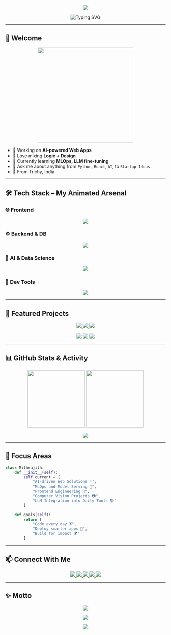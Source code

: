 <!-- Profile Header with Wave -->
<p align="center">
  <img src="https://capsule-render.vercel.app/api?type=waving&color=gradient&customColorList=6,11,20&height=250&section=header&text=Mithrajith%20K%20S%20👨‍💻&fontSize=45&fontColor=ffffff&animation=fadeIn" />
</p>

<!-- Animated Title and Role -->
<p align="center">
  <img src="https://readme-typing-svg.demolab.com?font=Fira+Code&size=25&duration=3000&pause=800&color=F97316&width=650&lines=Full-stack+Engineer+🚀;AI+Developer+🤖;ML+Explorer+🧠;Creative+Problem+Solver+🛠️;Crafting+Intelligent+User+Experiences+🎨" alt="Typing SVG" />
</p>

---

## 👋 Welcome

<p align="center">
  <img src="https://media.giphy.com/media/3o7aD2saalBwwftBIY/giphy.gif" width="300" />
</p>

- 🔭 Working on **AI-powered Web Apps**
- 🧠 Love mixing **Logic + Design**
- 🌱 Currently learning **MLOps, LLM fine-tuning**
- 💬 Ask me about anything from `Python`, `React`, `AI`, to `Startup Ideas`
- 📍 From Trichy, India

---

## 🛠️ Tech Stack – My Animated Arsenal

### 🌐 Frontend
<p align="center">
  <img src="https://skillicons.dev/icons?i=react,tailwind,js,html,css,ts" />
</p>

### ⚙️ Backend & DB
<p align="center">
  <img src="https://skillicons.dev/icons?i=python,flask,fastapi,mongodb,postgresql" />
</p>

### 🧠 AI & Data Science
<p align="center">
  <img src="https://skillicons.dev/icons?i=tensorflow,scikit-learn,numpy,pandas,opencv" />
</p>

### 🧰 Dev Tools
<p align="center">
  <img src="https://skillicons.dev/icons?i=docker,git,linux,vscode,jupyter" />
</p>

---

## 🚀 Featured Projects

<p align="center"> 
  <a href="https://github.com/mithrajith/Neo-budget-manager">
    <img src="https://github-readme-stats.vercel.app/api/pin/?username=mithrajith&repo=Neo-budget-manager&theme=radical&hide_border=true" />
  </a> 
  <a href="https://github.com/mithrajith/AI_music_player">
    <img src="https://github-readme-stats.vercel.app/api/pin/?username=mithrajith&repo=AI_music_player&theme=radical&hide_border=true" />
  </a>
  <a href="https://github.com/mithrajith/slap">
    <img src="https://github-readme-stats.vercel.app/api/pin/?username=mithrajith&repo=slap&theme=radical&hide_border=true" />
  </a>
</p>

<p align="center"> 
  <a href="https://github.com/mithrajith/image_captioning">
    <img src="https://github-readme-stats.vercel.app/api/pin/?username=mithrajith&repo=image_captioning&theme=radical&hide_border=true" />
  </a>
  <a href="https://github.com/mithrajith/campus-compass">
    <img src="https://github-readme-stats.vercel.app/api/pin/?username=mithrajith&repo=campus-compass&theme=radical&hide_border=true" />
  </a>
  <a href="https://github.com/mithrajith/Facial-recognition-code">
    <img src="https://github-readme-stats.vercel.app/api/pin/?username=mithrajith&repo=Facial-recognition-code&theme=radical&hide_border=true" />
  </a>
</p>

---

## 📊 GitHub Stats & Activity

<p align="center">
  <img src="https://github-readme-stats.vercel.app/api?username=mithrajith&show_icons=true&theme=tokyonight&hide_border=true&count_private=true" height="180px"/>
  <img src="https://github-readme-streak-stats.herokuapp.com/?user=mithrajith&theme=tokyonight&hide_border=true" height="180px"/>
</p>

<p align="center">
  <img src="https://github-readme-activity-graph.vercel.app/graph?username=mithrajith&theme=react-dark&hide_border=true&area=true" />
</p>

---

## 🧠 Focus Areas

```python
class Mithrajith:
    def __init__(self):
        self.current = [
            "AI-driven Web Solutions 💡",
            "MLOps and Model Serving 🚀",
            "Frontend Engineering 🎨",
            "Computer Vision Projects 📷",
            "LLM Integration into Daily Tools 📚"
        ]

    def goals(self):
        return [
            "Code every day ⏳",
            "Deploy smarter apps 💭",
            "Build for impact 🌍"
        ]
```

---

## 📫 Connect With Me
<p align="center">
<a href="mailto:mithrajith46@gmail.com">
<img src="https://img.shields.io/badge/Gmail-D14836?style=for-the-badge&logo=gmail&logoColor=white" /> </a>
<a href="https://linkedin.com/in/mithrajithks046"> <img src="https://img.shields.io/badge/LinkedIn-0077B5?style=for-the-badge&logo=linkedin&logoColor=white" /> </a>
<a href="https://melodious-cuchufli-1275f6.netlify.app/"> <img src="https://img.shields.io/badge/Portfolio-FF5722?style=for-the-badge&logo=firefox-browser&logoColor=white" /> </a>
 <a href="https://www.kaggle.com/mithun46"> <img src="https://img.shields.io/badge/Kaggle-20BEFF?style=for-the-badge&logo=kaggle&logoColor=white" /> </a>
 <a href="https://x.com/Mithrajith01"> <img src="https://img.shields.io/badge/Twitter-1DA1F2?style=for-the-badge&logo=twitter&logoColor=white" /> </a> </p>

---

## ✨ Motto
<p align="center">
<img src="https://quotes-github-readme.vercel.app/api?type=horizontal&theme=dark" /> </p>
<p align="center">
<img src="https://komarev.com/ghpvc/?username=mithrajith&color=00C9A7&style=for-the-badge" /> </p>
 <p align="center">
<img src="https://capsule-render.vercel.app/api?type=waving&color=gradient&customColorList=6,11,20&height=120&section=footer" /> </p> 
